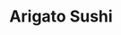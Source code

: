 ---
layout: place
title: "Arigato Sushi"
permalink: /california/san-luis-obispo/arigato-sushi.html
stateAbbr: CA
stateName: California
cityName: San Luis Obispo
seo:
  name: "Arigato Sushi"
  type: Restaurant
  links: null
description: "Arigato Sushi serves delicious sushi in San Luis Obispo, California. Try fresh Japanese dishes for a great dining experience. "
place_id: ChIJb_uspLvx7IARTwaI7_ohIB0
photos:
  - name: >-
      places/ChIJb_uspLvx7IARTwaI7_ohIB0/photos/AeeoHcKSVbFgdo-AtKemXkrLD4lmAZlSQ2WPNRh8IA1DuRmxCdfLRe5gYmmRiCsyi59jquISnO8J57LHq0G1WH1bUpA4VgFmWprItDW3a_4p4uDjRzzUwb6XKU2xD1MCVoABOIHMmrdinS26kZlTpDXpJriaQblt7JnQAJTpk2bNAj_S_T-BvwXrKvNVhm5scgYLHWD1tCSR1VNU9dA_r3Riv_okfvShIdgeiadRY38QCGKRMk3xWuMpyBtn0mRTPfnBJxt6smZZdoij3v2T8dCe3AjxkST8nP835TvrUQUbn8cKGhoXP-05zCleqJMfbIRoZuhD-iu2jtE4Hh8MELuJoV-cs-2UmH9L0Me0NyIbvIWoQ2AhJMRjHL496BFAOf9-LawHJSyTiM61a6QoHnQ7dnabIWSpjaeYyleb2V8Tvij3Nw
    widthPx: 4800
    heightPx: 3600
    authorAttributions:
      - displayName: KDG
        uri: https://maps.google.com/maps/contrib/103190289307628325127
        photoUri: >-
          https://lh3.googleusercontent.com/a-/ALV-UjUNK7CTDezh6HoTvVPU5rJjj2zdwhGIEpabjsmw3O7fFseZygM=s100-p-k-no-mo
    flagContentUri: >-
      https://www.google.com/local/imagery/report/?cb_client=maps_api_places.places_api&image_key=!1e10!2sCIHM0ogKEICAgIC3-Pm_DQ&hl=en-US
    googleMapsUri: >-
      https://www.google.com/maps/place//data=!3m4!1e2!3m2!1sCIHM0ogKEICAgIC3-Pm_DQ!2e10!4m2!3m1!1s0x80ecf1bba4acfb6f:0x1d2021faef88064f
  - name: >-
      places/ChIJb_uspLvx7IARTwaI7_ohIB0/photos/AeeoHcKHAQDdOnLOp4j7hC3d_0MdgNtDBYsJvc0Li_wEwltnEQjj8-tN-S-T2Rqggn9PtGXoLTOJmWjYubTECS8zIzIa3AQ5t6W7S8zKIiHndiWQGFQ0Xzd6uk6t-A8AzhGY8oI0CotI7TuP1SILSNtGDM_BTwT4r3MVociAI_wA4I9W0NZmQWEmeqpGUmkpfSh04IxmBzZtwzpcqDKaHEpWjXKwfd1FFYFlX9NIRUKkFD5k3jWx8fwHFSlMtSdf4pU6EFojL080WvNvk7JY3oOqlalN4Jlldt6tswJKm48YksFA01Kz8ZYcL2X1syUT4WrbYFsVx4bTswU0gT3xBkEG6qtXhWrrSUtJqlhoQFhqgO5210ruMqclPWiYN7GpXsRPPu7VctaDm4menvGXVOcbQzGz7R5XmwvrlzvLXgK-9qTe7A
    widthPx: 4032
    heightPx: 3024
    authorAttributions:
      - displayName: Lucas Houston
        uri: https://maps.google.com/maps/contrib/116866910542912603675
        photoUri: >-
          https://lh3.googleusercontent.com/a-/ALV-UjXp9e3xBb1A5W9qH5Cq7j1AxR9KoGP8g8p1T47x4goPEes2ZNRX=s100-p-k-no-mo
    flagContentUri: >-
      https://www.google.com/local/imagery/report/?cb_client=maps_api_places.places_api&image_key=!1e10!2sCIHM0ogKEICAgIDBovzeHA&hl=en-US
    googleMapsUri: >-
      https://www.google.com/maps/place//data=!3m4!1e2!3m2!1sCIHM0ogKEICAgIDBovzeHA!2e10!4m2!3m1!1s0x80ecf1bba4acfb6f:0x1d2021faef88064f
  - name: >-
      places/ChIJb_uspLvx7IARTwaI7_ohIB0/photos/AeeoHcL-VglX3nAkQDrTxX1Jf8h1FW5AMkIP84X9maSUQBSdw3i3qIoePvAycmXlW3Fg6nHCzpdJc9yeSQk2sJaM01sJjQaw73f6eFU288HloJY3qu_sZlwV-jQR6stK48Uety4jw3VHq8sahfR5eK_AwJ3-P3yv-VanYFPphWk0Ov5jCnbMVLfd-e38D7sFWvJznFoFiQoOdk-1q6nIjYaqPpGZymq1NwIYM5LAKHtFxMgODN5Gpv2G8QPQqiC6j1uAsxS_HauEucWYj4Bhwua6aiY_GUY0lZD6HAHXeHkAsGrXoDy4DNd_pdPohOZ1FPq5iaeWnt01AY3hLrGjbY1vMCMp5FVMl7uoUyxaxRbm2EArHryAozgZ4Rmo-wG2NR3RK8clnNK7Y3aauZ0EYCu8oE9kWs4LiRRlj2uZa4aOl5Wp2COy
    widthPx: 4800
    heightPx: 3600
    authorAttributions:
      - displayName: Jenny Curtin
        uri: https://maps.google.com/maps/contrib/111110340812540987828
        photoUri: >-
          https://lh3.googleusercontent.com/a-/ALV-UjUGgo32KWw3wAK0oszIK3QEEgfs9W6Grq07aXlA67_69v1z3rC0=s100-p-k-no-mo
    flagContentUri: >-
      https://www.google.com/local/imagery/report/?cb_client=maps_api_places.places_api&image_key=!1e10!2sCIHM0ogKEICAgIC1jKaS2AE&hl=en-US
    googleMapsUri: >-
      https://www.google.com/maps/place//data=!3m4!1e2!3m2!1sCIHM0ogKEICAgIC1jKaS2AE!2e10!4m2!3m1!1s0x80ecf1bba4acfb6f:0x1d2021faef88064f
  - name: >-
      places/ChIJb_uspLvx7IARTwaI7_ohIB0/photos/AeeoHcLGxwfMj6hBZYQIF_8kjEPdZgPA7oNeX-wsc13wKPB50qBfhfgxL3XcoanRASlF9N4rt9uHxFtWDdOulxFlnZfqCGcmW48zu7K0tvkoHuZsS0efTPknaunTo8MIANsYIREWiMVogs2bhPqAoy9gUu1ITE2cE6zzaEZvG20RexIfiQMN9PV5Qv8p4t4jUNbXGgnYXiA_ZsBy_VruKju4uAZ7YK9Isl--f_2gw-MxxTgl_P8GBMUQNveJfuGNvmV0jtSOnYs1nmEXc1EyTMn-GX7eznKuTlVz_2WSsZ3sQeV44_8761q4xWmX9pG_5dkQbq0HaS40fRZ2IxVk0j176IeaW9wA20R38zH-8ht8ik5psvbhOewOJcmrfiQudkh4Mze5aihLi7WNR0k97oEm2i6KAKmCIAhDfAo2pp5wwEKnmJ4
    widthPx: 3024
    heightPx: 4032
    authorAttributions:
      - displayName: KDG
        uri: https://maps.google.com/maps/contrib/103190289307628325127
        photoUri: >-
          https://lh3.googleusercontent.com/a-/ALV-UjUNK7CTDezh6HoTvVPU5rJjj2zdwhGIEpabjsmw3O7fFseZygM=s100-p-k-no-mo
    flagContentUri: >-
      https://www.google.com/local/imagery/report/?cb_client=maps_api_places.places_api&image_key=!1e10!2sCIHM0ogKEICAgIC3-Pm_lQE&hl=en-US
    googleMapsUri: >-
      https://www.google.com/maps/place//data=!3m4!1e2!3m2!1sCIHM0ogKEICAgIC3-Pm_lQE!2e10!4m2!3m1!1s0x80ecf1bba4acfb6f:0x1d2021faef88064f
  - name: >-
      places/ChIJb_uspLvx7IARTwaI7_ohIB0/photos/AeeoHcKi9pHSlGNABIHR9r6oMfCbdPYzBZJ8_aWLCLxr-ZJj5XWbVI8Y1avGLfRsqP3NEw7syh5a9D5___whrwlfAFSuwCuarjV4bEPr1OVqPM2BT_AMypy2PPI7lHmGyr3AnI-PlzVRHccWE9p3gi1FvxENN4O4zzaFv2y7gTkq925wsrSXRhMZd0VImyCY_DriG7h4bixryIp_Qec8JDypWzK4B5gK0aAijteWbvwbpuPQRS5XFcHouo0oH57U8nMlG3mrTgZKslCHeNKWSvxIFOcD3fRbXDIgfut8Cdq7z8R1OjZh5scTOzjhwduLIH5NrhehpdvRr-Cta1q6t28DzpQHeqtYtYBv_OwB6YPv4mQacVoq9hppM8g64R4u1iIAlHTqNp8T1MpLhIs4GiFzVOLgilGeeuKwmH5GCE-Cae-a9UI
    widthPx: 3264
    heightPx: 2448
    authorAttributions:
      - displayName: Emily
        uri: https://maps.google.com/maps/contrib/116390295789771842836
        photoUri: >-
          https://lh3.googleusercontent.com/a-/ALV-UjWekcY94z-fdO_WnLXtUTV8iIU2aOnnE9R9QBLduug-9Slsh-s=s100-p-k-no-mo
    flagContentUri: >-
      https://www.google.com/local/imagery/report/?cb_client=maps_api_places.places_api&image_key=!1e10!2sCIHM0ogKEICAgICE3-ix-AE&hl=en-US
    googleMapsUri: >-
      https://www.google.com/maps/place//data=!3m4!1e2!3m2!1sCIHM0ogKEICAgICE3-ix-AE!2e10!4m2!3m1!1s0x80ecf1bba4acfb6f:0x1d2021faef88064f
  - name: >-
      places/ChIJb_uspLvx7IARTwaI7_ohIB0/photos/AeeoHcJMd6hcywDiNuWoDoZ1p2q-lIT85a2moA0orGoQ3GBw5rckfW2B65f169n7ghyt1W7dHg2ztI4c0qVkjRaJgdESjjsmvZCSTMNTp5kx-yFJF_CiYcQ23aIzKF8v3BddWDulwfJLlWbB5thq2gixYcT3FXYVEsktea5aL3XIxvCj3hKJ--NJB64ImA6FvxlFsfsCUceCNOzTocODEVqXUxgvdKJ1ZOsPNzsMSGDoRsqWL5LaYOOnWsp0IQ3sEEnknmaF4WccZNnF7icSj3kowA8WjNlI98ipHN1rPmUjueUj5kvJu2t3pWzPPAsHDVTrY6opOhdhXuqSLZ_JUX5CbU0bE05oIPPlxrnQM0-TDDIf8wfUBxGGShA9jZApMcG0ozo8P5_j7cFvlTvQZ3UcTeZvbcDxTDvpgfDL_VHS7UG5ll0
    widthPx: 3024
    heightPx: 4032
    authorAttributions:
      - displayName: Kevin Park
        uri: https://maps.google.com/maps/contrib/112129821353454121817
        photoUri: >-
          https://lh3.googleusercontent.com/a-/ALV-UjWVe_wjOp-vq8v9LYXg4s3EjdACRihgExQ5pPZFDH6kqqQe6Yc=s100-p-k-no-mo
    flagContentUri: >-
      https://www.google.com/local/imagery/report/?cb_client=maps_api_places.places_api&image_key=!1e10!2sCIHM0ogKEICAgICr1uuAtQE&hl=en-US
    googleMapsUri: >-
      https://www.google.com/maps/place//data=!3m4!1e2!3m2!1sCIHM0ogKEICAgICr1uuAtQE!2e10!4m2!3m1!1s0x80ecf1bba4acfb6f:0x1d2021faef88064f
  - name: >-
      places/ChIJb_uspLvx7IARTwaI7_ohIB0/photos/AeeoHcIDy2c_6XvPoquqb7eSX2NpqGB638PKZE2fapkHAej0Mmy73sHjCzMBHe7DoGGtox6L2_RpMX5ZysFKtJNkAJctzT4-5MydgOPXgTyfct3efeGNY0z9C16oq481PxpalvAcsj1MFu7dQaWeoGmc_tnk1qj6m8JK0e6xmvI4xTPqrPq3QvZBLFDUb0GoEWYAzhr4wFUmUshJHjjGwJlLpmkdkRaAX_ybdl1n7RsHGttT9CVU0QXKGVG65Pl-FSZPjrviJ671eQqmORqjJvJqMLRFabWObWGqpO2TQmJG6ZtI9YkgGgAJLXOoJJFj5eIh4HUwK-QAiPRAvzMqRES16qAO0zVp_v4RFT9izfIR4YLJ6vCepiUvDkou-LBOV5DdY7c4o-I_i7cimjmRJrcpEbMc8fdq1vtWd3VbNpC_7VYREUj6
    widthPx: 4800
    heightPx: 3600
    authorAttributions:
      - displayName: KDG
        uri: https://maps.google.com/maps/contrib/103190289307628325127
        photoUri: >-
          https://lh3.googleusercontent.com/a-/ALV-UjUNK7CTDezh6HoTvVPU5rJjj2zdwhGIEpabjsmw3O7fFseZygM=s100-p-k-no-mo
    flagContentUri: >-
      https://www.google.com/local/imagery/report/?cb_client=maps_api_places.places_api&image_key=!1e10!2sCIHM0ogKEICAgIC3-Pm_zQE&hl=en-US
    googleMapsUri: >-
      https://www.google.com/maps/place//data=!3m4!1e2!3m2!1sCIHM0ogKEICAgIC3-Pm_zQE!2e10!4m2!3m1!1s0x80ecf1bba4acfb6f:0x1d2021faef88064f
  - name: >-
      places/ChIJb_uspLvx7IARTwaI7_ohIB0/photos/AeeoHcIwVOiuJs4aF_7jISz1w-QWzSE3RDE69aMsV2JwIX-NnGEeOXYfApymG89IWx8yrlwuYJYcan7357pD4Px04mr-uO8DbuEHDd3tuv04bqLWVBveEDAC4BEm0mztfBIuM4mJSgio1ZL1vSzfg1YC2uP9IvEylTx0_IVs1LHzF_JQA5esmw9XJQEXDKvPXZjIUVmwsM-7rfyN28SRnClp1wFfgBPJ6jyqbrM6DhydgwcxOhk8MMyimUh7FKmfzX15PjjnFO0fWtcryjkjeyh471o5Ehc-Nnib9g93BeFNPaPXL5eBykkpjwGeuh_gQCBwe6vStwB0GWkaoNj_XBL3p79SK6JkOsIrS_tmooY7bnn2x4VbP-RDNV2pc5sLxs99aTKVCRItaXaSVQfTyB6uTM2epZWadtrTofOa6EaoFrJClQ
    widthPx: 3600
    heightPx: 4800
    authorAttributions:
      - displayName: KDG
        uri: https://maps.google.com/maps/contrib/103190289307628325127
        photoUri: >-
          https://lh3.googleusercontent.com/a-/ALV-UjUNK7CTDezh6HoTvVPU5rJjj2zdwhGIEpabjsmw3O7fFseZygM=s100-p-k-no-mo
    flagContentUri: >-
      https://www.google.com/local/imagery/report/?cb_client=maps_api_places.places_api&image_key=!1e10!2sCIHM0ogKEICAgIC3-Pm_TQ&hl=en-US
    googleMapsUri: >-
      https://www.google.com/maps/place//data=!3m4!1e2!3m2!1sCIHM0ogKEICAgIC3-Pm_TQ!2e10!4m2!3m1!1s0x80ecf1bba4acfb6f:0x1d2021faef88064f
  - name: >-
      places/ChIJb_uspLvx7IARTwaI7_ohIB0/photos/AeeoHcJiPSBjoxDlIX-tHROij52c91UjAur9GC06S1EI_mlUbEBjzXYRwWGgD0UUFZiaOi-Ome2f5iMP1ecHmGS30FVqP8Oq0ByPdDpVoyYWQR9LwA718mTR8N6WIUuWlWw7l8yjjSMexqn9Tug428h4yMD8M6EToSkSDqH3chYcZ69Uyr2-tsEtkMpl7VDFFTdb3vc-IZgkITRInXokN795Fj6WLAFimiIkCdaAcrgkKHSTqeM1BRRXUsQ4AtjmSpFKYUsmFBVr4MPbJsPpIoj5H0KjLA_7ZIMTajw4f0XqyxTNY3noAoPA0Jr0lX_UtDwCrFoYcMNyYb8AG2HSM7ZcG4zxCoHaIcU8ni5AkZ-7hF4Hd7aM7vRn4lBN2gawF_XwBj9Z3i1_o3HnO6tYEfE6GDDgYVsQYhqr2bBg_9PUE1CGlukC
    widthPx: 3456
    heightPx: 3456
    authorAttributions:
      - displayName: Jessica Cook
        uri: https://maps.google.com/maps/contrib/106324941217641312593
        photoUri: >-
          https://lh3.googleusercontent.com/a-/ALV-UjUnG8bqgABkBJ8z52045lFFPcQHNrNuXFe0xlYEPM8q4w0bP65JYQ=s100-p-k-no-mo
    flagContentUri: >-
      https://www.google.com/local/imagery/report/?cb_client=maps_api_places.places_api&image_key=!1e10!2sCIHM0ogKEICAgIDm2Kz1mwE&hl=en-US
    googleMapsUri: >-
      https://www.google.com/maps/place//data=!3m4!1e2!3m2!1sCIHM0ogKEICAgIDm2Kz1mwE!2e10!4m2!3m1!1s0x80ecf1bba4acfb6f:0x1d2021faef88064f
  - name: >-
      places/ChIJb_uspLvx7IARTwaI7_ohIB0/photos/AeeoHcJIfFAUXvkxiNPRQID7eBeyDLgQJkdteaTcLmXuWQvmHD6f63RWJ__0Z074ej7S3b_UmIr0yXz-j37c-6n7ZmEZO8KRdwEmp66KpN3koeGF03c8ue7gVL5agaxiELGyLqcNT7tpPPrUVWmxGJLpZodUE6rBRXJXumPg6kHdjt8MYF76gVO3s-fq72iH7BxwhlcLGw5heQofynkbY--32ZSr0AuexKrRIIPuPJqLmhNJOdIIAxmkqOcV6DgQO6EkY_wXH9_PAzF3iaOKwsUjiXP8aMMu9blC-XWU8fAB0UpC9NfLCOgBjclbrMXc5814i-9JddZOBuKHHeUHupqUvAxM1_NXwp10lvDeV8AjaFhyfabK92fgwKi5WjjwN_LOTYXxf5Fyoumhu8u5qwzMLNycAhdqxSQgiF6NsZUtpf9Oxgb8
    widthPx: 4032
    heightPx: 3024
    authorAttributions:
      - displayName: VT Wang
        uri: https://maps.google.com/maps/contrib/104158005322067587628
        photoUri: >-
          https://lh3.googleusercontent.com/a-/ALV-UjXD6WcGAUwVyW03GRrdfy5EKT80ZWIrIidqDzFYM49udMtdfBkUdg=s100-p-k-no-mo
    flagContentUri: >-
      https://www.google.com/local/imagery/report/?cb_client=maps_api_places.places_api&image_key=!1e10!2sCIHM0ogKEICAgICEjZXf8QE&hl=en-US
    googleMapsUri: >-
      https://www.google.com/maps/place//data=!3m4!1e2!3m2!1sCIHM0ogKEICAgICEjZXf8QE!2e10!4m2!3m1!1s0x80ecf1bba4acfb6f:0x1d2021faef88064f
address: 667 Marsh St, San Luis Obispo, CA 93401, USA
street: 667 Marsh St
city: San Luis Obispo
state: CA
zip: '93401'
country: USA
neighborhood: Downtown
latitude: '35.277431'
longitude: '-120.663758'
accessibility_options:
  wheelchairAccessibleParking: true
  wheelchairAccessibleEntrance: true
  wheelchairAccessibleRestroom: true
  wheelchairAccessibleSeating: true
business_status: OPERATIONAL
name: Arigato Sushi
google_maps_links:
  directionsUri: >-
    https://www.google.com/maps/dir//''/data=!4m7!4m6!1m1!4e2!1m2!1m1!1s0x80ecf1bba4acfb6f:0x1d2021faef88064f!3e0
  placeUri: https://maps.google.com/?cid=2098714787998860879
  writeAReviewUri: >-
    https://www.google.com/maps/place//data=!4m3!3m2!1s0x80ecf1bba4acfb6f:0x1d2021faef88064f!12e1
  reviewsUri: >-
    https://www.google.com/maps/place//data=!4m4!3m3!1s0x80ecf1bba4acfb6f:0x1d2021faef88064f!9m1!1b1
  photosUri: >-
    https://www.google.com/maps/place//data=!4m3!3m2!1s0x80ecf1bba4acfb6f:0x1d2021faef88064f!10e5
primary_type: Sushi Restaurant
opening_hours:
  regular: null
  current: null
secondary_opening_hours:
  regular:
    weekdayDescriptions: null
    type: null
  current:
    weekdayDescriptions: null
    type: null
phone: null
price_level: null
price_range: null
rating: null
rating_count: 0
website: null
reviews: null
parking_options: null
payment_options: null
allow_dogs: null
curbside_pickup: null
delivery: null
dine_in: null
good_for_children: null
good_for_groups: null
good_for_sports: null
live_music: null
menu_for_children: null
outdoor_seating: null
reservable: null
restroom: null
serves_beer: null
serves_breakfast: null
serves_brunch: null
serves_cocktails: null
serves_coffee: null
serves_dinner: null
serves_dessert: null
serves_lunch: null
serves_vegetarian_food: null
serves_wine: null
takeout: null
summary: null

---